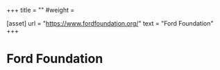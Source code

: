 +++
title = ""
#weight =

[asset]
  url = "https://www.fordfoundation.org/"
  text = "Ford Foundation"
+++
# Ford Foundation
